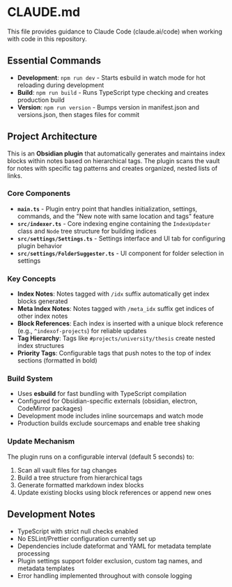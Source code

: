 # CLAUDE.md

This file provides guidance to Claude Code (claude.ai/code) when working with code in this repository.

## Essential Commands

- **Development**: `npm run dev` - Starts esbuild in watch mode for hot reloading during development
- **Build**: `npm run build` - Runs TypeScript type checking and creates production build
- **Version**: `npm run version` - Bumps version in manifest.json and versions.json, then stages files for commit

## Project Architecture

This is an **Obsidian plugin** that automatically generates and maintains index blocks within notes based on hierarchical tags. The plugin scans the vault for notes with specific tag patterns and creates organized, nested lists of links.

### Core Components

- **`main.ts`** - Plugin entry point that handles initialization, settings, commands, and the "New note with same location and tags" feature
- **`src/indexer.ts`** - Core indexing engine containing the `IndexUpdater` class and `Node` tree structure for building indices
- **`src/settings/Settings.ts`** - Settings interface and UI tab for configuring plugin behavior
- **`src/settings/FolderSuggester.ts`** - UI component for folder selection in settings

### Key Concepts

- **Index Notes**: Notes tagged with `/idx` suffix automatically get index blocks generated
- **Meta Index Notes**: Notes tagged with `/meta_idx` suffix get indices of other index notes
- **Block References**: Each index is inserted with a unique block reference (e.g., `^indexof-projects`) for reliable updates
- **Tag Hierarchy**: Tags like `#projects/university/thesis` create nested index structures
- **Priority Tags**: Configurable tags that push notes to the top of index sections (formatted in bold)

### Build System

- Uses **esbuild** for fast bundling with TypeScript compilation
- Configured for Obsidian-specific externals (obsidian, electron, CodeMirror packages)
- Development mode includes inline sourcemaps and watch mode
- Production builds exclude sourcemaps and enable tree shaking

### Update Mechanism

The plugin runs on a configurable interval (default 5 seconds) to:
1. Scan all vault files for tag changes
2. Build a tree structure from hierarchical tags
3. Generate formatted markdown index blocks
4. Update existing blocks using block references or append new ones

## Development Notes

- TypeScript with strict null checks enabled
- No ESLint/Prettier configuration currently set up
- Dependencies include dateformat and YAML for metadata template processing
- Plugin settings support folder exclusion, custom tag names, and metadata templates
- Error handling implemented throughout with console logging